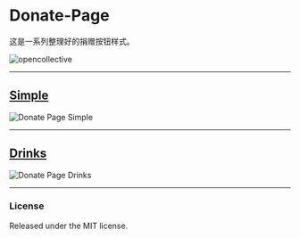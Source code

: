 # Donate-Page

这是一系列整理好的捐赠按钮样式。

![opencollective](https://opencollective.com/kaiyuan/tiers/backer/badge.svg?label=backer&color=brightgreen)

---

## [Simple](https://kaiyuan.github.io/donate-page/simple/)

![Donate Page Simple](https://i.imgur.com/AyAMkjR.gif)

---

## [Drinks](https://kaiyuan.github.io/donate-page/drinks/)
![Donate Page Drinks](https://i.imgur.com/D0QexBl.gif)

---

### License

Released under the MIT license.
